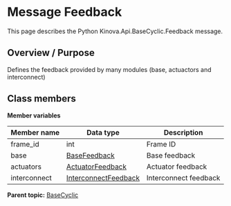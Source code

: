 # Message Feedback

This page describes the Python Kinova.Api.BaseCyclic.Feedback message.

## Overview / Purpose

Defines the feedback provided by many modules \(base, actuactors and interconnect\)

## Class members

 **Member variables** 

|Member name|Data type|Description|
|-----------|---------|-----------|
|frame\_id|int|Frame ID|
|base| [BaseFeedback](msg_BaseCyclic_BaseFeedback.md#)|Base feedback|
|actuators| [ActuatorFeedback](msg_BaseCyclic_ActuatorFeedback.md#)|Actuator feedback|
|interconnect| [InterconnectFeedback](msg_BaseCyclic_InterconnectFeedback.md#)|Interconnect feedback|

**Parent topic:** [BaseCyclic](../references/summary_BaseCyclic.md)

